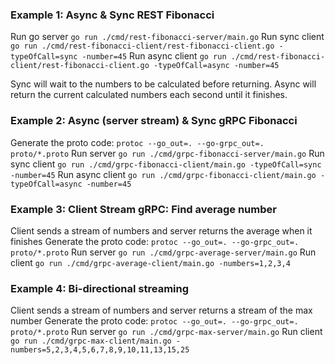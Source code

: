 ### Example 1: Async & Sync REST Fibonacci
Run go server `go run ./cmd/rest-fibonacci-server/main.go`
Run sync client `go run ./cmd/rest-fibonacci-client/rest-fibonacci-client.go -typeOfCall=sync -number=45`
Run async client `go run ./cmd/rest-fibonacci-client/rest-fibonacci-client.go -typeOfCall=async -number=45`

Sync will wait to the numbers to be calculated before returning.
Async will return the current calculated numbers each second until it finishes.


### Example 2: Async (server stream) & Sync gRPC Fibonacci
Generate the proto code: `protoc --go_out=. --go-grpc_out=. proto/*.proto`
Run server `go run ./cmd/grpc-fibonacci-server/main.go`
Run sync client `go run ./cmd/grpc-fibonacci-client/main.go -typeOfCall=sync -number=45`
Run async client `go run ./cmd/grpc-fibonacci-client/main.go -typeOfCall=async -number=45`

### Example 3: Client Stream gRPC: Find average number
Client sends a stream of numbers and server returns the average when it finishes
Generate the proto code: `protoc --go_out=. --go-grpc_out=. proto/*.proto`
Run server `go run ./cmd/grpc-average-server/main.go`
Run client `go run ./cmd/grpc-average-client/main.go -numbers=1,2,3,4`

### Example 4: Bi-directional streaming
Client sends a stream of numbers and server returns a stream of the max number
Generate the proto code: `protoc --go_out=. --go-grpc_out=. proto/*.proto`
Run server `go run ./cmd/grpc-max-server/main.go`
Run client `go run ./cmd/grpc-max-client/main.go -numbers=5,2,3,4,5,6,7,8,9,10,11,13,15,25`
